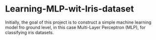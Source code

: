 # Learning-MLP-wit-Iris-dataset
Initially, the goal of this project is to construct a simple machine learning model fro ground level, in this case Multi-Layer Perceptron (MLP), for classifying iris datasets. 
